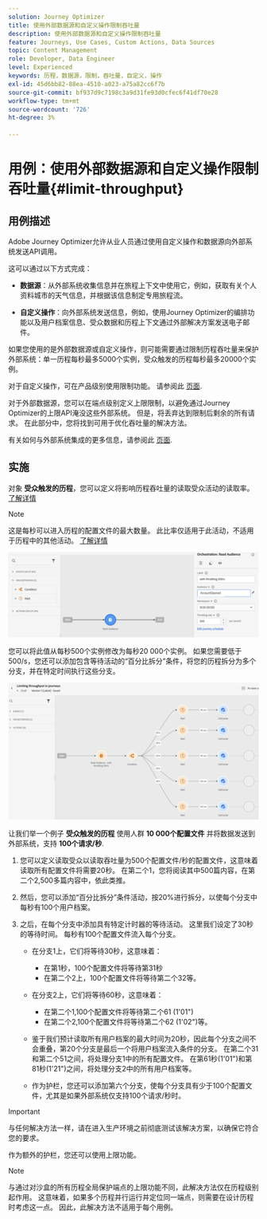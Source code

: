 ```yaml
---
solution: Journey Optimizer
title: 使用外部数据源和自定义操作限制吞吐量
description: 使用外部数据源和自定义操作限制吞吐量
feature: Journeys, Use Cases, Custom Actions, Data Sources
topic: Content Management
role: Developer, Data Engineer
level: Experienced
keywords: 历程，数据源，限制，吞吐量，自定义，操作
exl-id: 45d6bb82-88ea-4510-a023-a75a82cc6f7b
source-git-commit: bf937d9c7198c3a9d31fe93d0cfec6f41df70e28
workflow-type: tm+mt
source-wordcount: '726'
ht-degree: 3%

---
```


# 用例：使用外部数据源和自定义操作限制吞吐量{#limit-throughput}

## 用例描述

Adobe Journey Optimizer允许从业人员通过使用自定义操作和数据源向外部系统发送API调用。

这可以通过以下方式完成：

* **数据源**：从外部系统收集信息并在旅程上下文中使用它，例如，获取有关个人资料城市的天气信息，并根据该信息制定专用旅程流。

* **自定义操作**：向外部系统发送信息，例如，使用Journey Optimizer的编排功能以及用户档案信息、受众数据和历程上下文通过外部解决方案发送电子邮件。

如果您使用的是外部数据源或自定义操作，则可能需要通过限制历程吞吐量来保护外部系统：单一历程每秒最多5000个实例，受众触发的历程每秒最多20000个实例。

对于自定义操作，可在产品级别使用限制功能。 请参阅此 [页面](../configuration/external-systems.md#capping).

对于外部数据源，您可以在端点级别定义上限限制，以避免通过Journey Optimizer的上限API淹没这些外部系统。 但是，将丢弃达到限制后剩余的所有请求。 在此部分中，您将找到可用于优化吞吐量的解决方法。

有关如何与外部系统集成的更多信息，请参阅此 [页面](../configuration/external-systems.md).

## 实施

对象 **受众触发的历程**，您可以定义将影响历程吞吐量的读取受众活动的读取率。 [了解详情](../building-journeys/read-audience.md)

>[!NOTE]
>
> 这是每秒可以进入历程的配置文件的最大数量。 此比率仅适用于此活动，不适用于历程中的其他活动。 [了解详情](../building-journeys/read-audience.md)


![](assets/limit-throughput-1.png)

您可以将此值从每秒500个实例修改为每秒20 000个实例。 如果您需要低于500/s，您还可以添加包含等待活动的“百分比拆分”条件，将您的历程拆分为多个分支，并在特定时间执行这些分支。

![](assets/limit-throughput-2.png)

让我们举一个例子 **受众触发的历程** 使用人群 **10 000个配置文件** 并将数据发送到外部系统，支持 **100个请求/秒**.

1. 您可以定义读取受众以读取吞吐量为500个配置文件/秒的配置文件，这意味着读取所有配置文件将需要20秒。 在第二个1，您将阅读其中500篇内容，在第二个2,500多篇内容中，依此类推。

1. 然后，您可以添加“百分比拆分”条件活动，按20%进行拆分，以使每个分支中每秒有100个用户档案。

1. 之后，在每个分支中添加具有特定计时器的等待活动。 这里我们设定了30秒的等待时间。 每秒有100个配置文件流入每个分支。

   * 在分支1上，它们将等待30秒，这意味着：
      * 在第1秒，100个配置文件将等待第31秒
      * 在第二个2上，100个配置文件将等待第二个32等。

   * 在分支2上，它们将等待60秒，这意味着：
      * 在第二个1,100个配置文件将等待第二个61 (1&#39;01&quot;)
      * 在第二个2,100个配置文件将等待第二个62 (1&#39;02&quot;)等。

   * 鉴于我们预计读取所有用户档案的最大时间为20秒，因此每个分支之间不会重叠，第20个分支是最后一个将用户档案流入条件的分支。 在第二个31和第二个51之间，将处理分支1中的所有配置文件。 在第61秒(1&#39;01&quot;)和第81秒(1&#39;21&quot;)之间，将处理分支2中的所有用户档案等。

   * 作为护栏，您还可以添加第六个分支，使每个分支具有少于100个配置文件，尤其是如果外部系统仅支持100个请求/秒时。

>[!IMPORTANT]
>
>与任何解决方法一样，请在进入生产环境之前彻底测试该解决方案，以确保它符合您的要求。

作为额外的护栏，您还可以使用上限功能。

>[!NOTE]
>
>与通过对沙盒的所有历程全局保护端点的上限功能不同，此解决方法仅在历程级别起作用。 这意味着，如果多个历程并行运行并定位同一端点，则需要在设计历程时考虑这一点。 因此，此解决方法不适用于每个用例。
